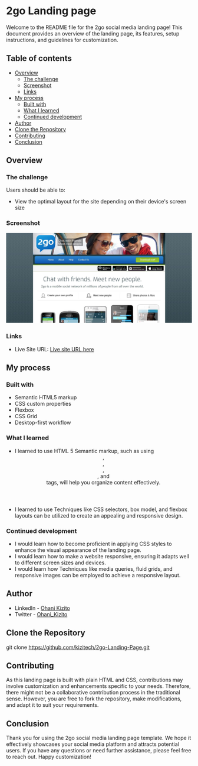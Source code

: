 # 2go Landing page

Welcome to the README file for the 2go social media landing page! This document provides an overview of the landing page, its features, setup instructions, and guidelines for customization.

## Table of contents

-   [Overview](#overview)
    -   [The challenge](#the-challenge)
    -   [Screenshot](#screenshot)
    -   [Links](#links)
-   [My process](#my-process)
    -   [Built with](#built-with)
    -   [What I learned](#what-i-learned)
    -   [Continued development](#continued-development)
-   [Author](#author)
-   [Clone the Repository](#Clone-the-Repository)
-   [Contributing](#Contributing)
-   [Conclusion](#Conclusion)

## Overview

### The challenge

Users should be able to:

-   View the optimal layout for the site depending on their device's screen size

### Screenshot

![Screenshot of 2go landing page project](photos/screenshot.JPG)

### Links

-   Live Site URL: [Live site URL here]()

## My process

### Built with

-   Semantic HTML5 markup
-   CSS custom properties
-   Flexbox
-   CSS Grid
-   Desktop-first workflow

### What I learned

-   I learned to use HTML 5 Semantic markup, such as using <header>, <nav>, <main>, <section>, and <footer> tags, will help you organize content effectively.
-   I learned to use Techniques like CSS selectors, box model, and flexbox layouts can be utilized to create an appealing and responsive design.

### Continued development

-   I would learn how to become proficient in applying CSS styles to enhance the visual appearance of the landing page.
-   I would learn how to make a website responsive, ensuring it adapts well to different screen sizes and devices.
-   I would learn how Techniques like media queries, fluid grids, and responsive images can be employed to achieve a responsive layout.

## Author

-   LinkedIn - [Ohani Kizito](https://www.your-site.com)
-   Twitter - [Ohani_Kizito](https://www.twitter.com/Ohani_Kizito)

## Clone the Repository

git clone https://github.com/kizitech/2go-Landing-Page.git

## Contributing

As this landing page is built with plain HTML and CSS, contributions may involve customization and enhancements specific to your needs. Therefore, there might not be a collaborative contribution process in the traditional sense. However, you are free to fork the repository, make modifications, and adapt it to suit your requirements.

## Conclusion

Thank you for using the 2go social media landing page template. We hope it effectively showcases your social media platform and attracts potential users. If you have any questions or need further assistance, please feel free to reach out. Happy customization!
